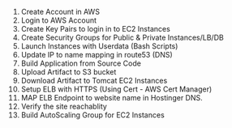 
1. Create Account in AWS
2. Login to AWS Account
3. Create Key Pairs to login in to EC2 Instances
4. Create Security Groups for Public & Private Instances/LB/DB
5. Launch Instances with Userdata (Bash Scripts)
6. Update IP to name mapping in route53 (DNS)
7. Build Application from Source Code 
8. Upload Artifact to S3 bucket
9. Download Artifact to Tomcat EC2 Instances
10. Setup ELB with HTTPS (Using Cert - AWS Cert Manager)
11. MAP ELB Endpoint to website name in Hostinger DNS. 
12. Verify the site reachablity
13. Build AutoScaling Group for EC2 Instances 


